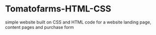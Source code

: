 # Tomatofarms-HTML-CSS
simple website built on CSS and HTML code for a website landing page, content pages and purchase form  
